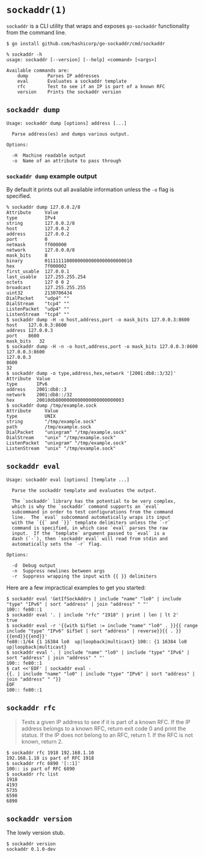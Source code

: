 # `sockaddr(1)`

`sockaddr` is a CLI utility that wraps and exposes `go-sockaddr` functionality
from the command line.

```text
$ go install github.com/hashicorp/go-sockaddr/cmd/sockaddr
```

```text
% sockaddr -h
usage: sockaddr [--version] [--help] <command> [<args>]

Available commands are:
    dump       Parses IP addresses
    eval       Evaluates a sockaddr template
    rfc        Test to see if an IP is part of a known RFC
    version    Prints the sockaddr version
```

## `sockaddr dump`

```text
Usage: sockaddr dump [options] address [...]

  Parse address(es) and dumps various output.

Options:

  -H  Machine readable output
  -o  Name of an attribute to pass through
```

### `sockaddr dump` example output

By default it prints out all available information unless the `-o` flag is
specified.

```text
% sockaddr dump 127.0.0.2/8
Attribute     Value
type          IPv4
string        127.0.0.2/8
host          127.0.0.2
address       127.0.0.2
port          0
netmask       ff000000
network       127.0.0.0/8
mask_bits     8
binary        01111111000000000000000000000010
hex           7f000002
first_usable  127.0.0.1
last_usable   127.255.255.254
octets        127 0 0 2
broadcast     127.255.255.255
uint32        2130706434
DialPacket    "udp4" ""
DialStream    "tcp4" ""
ListenPacket  "udp4" ""
ListenStream  "tcp4" ""
$ sockaddr dump -H -o host,address,port -o mask_bits 127.0.0.3:8600
host	127.0.0.3:8600
address	127.0.0.3
port	8600
mask_bits	32
$ sockaddr dump -H -n -o host,address,port -o mask_bits 127.0.0.3:8600
127.0.0.3:8600
127.0.0.3
8600
32
$ sockaddr dump -o type,address,hex,network '[2001:db8::3/32]'
Attribute  Value
type       IPv6
address    2001:db8::3
network    2001:db8::/32
hex        20010db8000000000000000000000003
$ sockaddr dump /tmp/example.sock
Attribute     Value
type          UNIX
string        "/tmp/example.sock"
path          /tmp/example.sock
DialPacket    "unixgram" "/tmp/example.sock"
DialStream    "unix" "/tmp/example.sock"
ListenPacket  "unixgram" "/tmp/example.sock"
ListenStream  "unix" "/tmp/example.sock"
```

## `sockaddr eval`

```
Usage: sockaddr eval [options] [template ...]

  Parse the sockaddr template and evaluates the output.

  The `sockaddr` library has the potential to be very complex,
  which is why the `sockaddr` command supports an `eval`
  subcommand in order to test configurations from the command
  line.  The `eval` subcommand automatically wraps its input
  with the `{{` and `}}` template delimiters unless the `-r`
  command is specified, in which case `eval` parses the raw
  input.  If the `template` argument passed to `eval` is a
  dash (`-`), then `sockaddr eval` will read from stdin and
  automatically sets the `-r` flag.

Options:

  -d  Debug output
  -n  Suppress newlines between args
  -r  Suppress wrapping the input with {{ }} delimiters
```

Here are a few impractical examples to get you started:

```text
$ sockaddr eval 'GetIfSockAddrs | include "name" "lo0" | include "type" "IPv6" | sort "address" | join "address" " "'
100:: fe80::1
$ sockaddr eval '. | include "rfc" "1918" | print | len | lt 2'
true
$ sockaddr eval -r '{{with $ifSet := include "name" "lo0" . }}{{ range include "type" "IPv6" $ifSet | sort "address" | reverse}}{{ . }} {{end}}{{end}}'
fe80::1/64 {1 16384 lo0  up|loopback|multicast} 100:: {1 16384 lo0  up|loopback|multicast}
$ sockaddr eval '. | include "name" "lo0" | include "type" "IPv6" | sort "address" | join "address" " "'
100:: fe80::1
$ cat <<'EOF' | sockaddr eval -
{{. | include "name" "lo0" | include "type" "IPv6" | sort "address" | join "address" " "}}
EOF
100:: fe80::1
```

## `sockaddr rfc`

> Tests a given IP address to see if it is part of a known RFC.  If the IP
> address belongs to a known RFC, return exit code 0 and print the status.  If
> the IP does not belong to an RFC, return 1.  If the RFC is not known, return
> 2.

```text
$ sockaddr rfc 1918 192.168.1.10
192.168.1.10 is part of RFC 1918
$ sockaddr rfc 6890 '[::1]'
100:: is part of RFC 6890
$ sockaddr rfc list
1918
4193
5735
6598
6890
```

## `sockaddr version`

The lowly version stub.

```text
$ sockaddr version
sockaddr 0.1.0-dev
```
